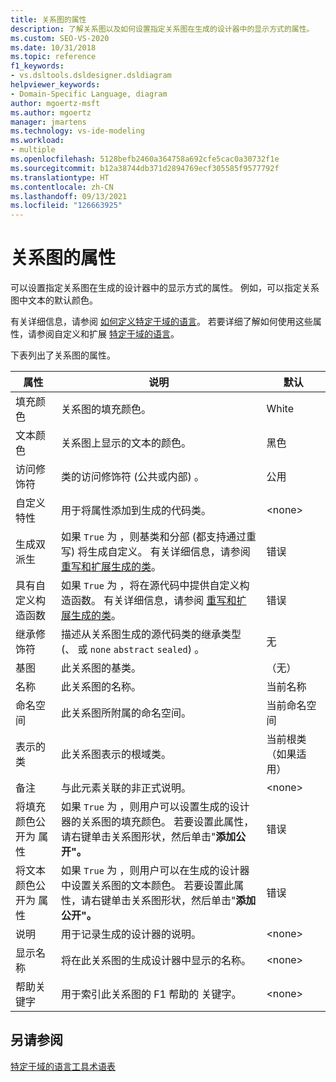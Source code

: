 ```yaml
---
title: 关系图的属性
description: 了解关系图以及如何设置指定关系图在生成的设计器中的显示方式的属性。
ms.custom: SEO-VS-2020
ms.date: 10/31/2018
ms.topic: reference
f1_keywords:
- vs.dsltools.dsldesigner.dsldiagram
helpviewer_keywords:
- Domain-Specific Language, diagram
author: mgoertz-msft
ms.author: mgoertz
manager: jmartens
ms.technology: vs-ide-modeling
ms.workload:
- multiple
ms.openlocfilehash: 5128befb2460a364758a692cfe5cac0a30732f1e
ms.sourcegitcommit: b12a38744db371d2894769ecf305585f9577792f
ms.translationtype: HT
ms.contentlocale: zh-CN
ms.lasthandoff: 09/13/2021
ms.locfileid: "126663925"
---
```

# <a name="properties-of-diagrams"></a>关系图的属性
可以设置指定关系图在生成的设计器中的显示方式的属性。 例如，可以指定关系图中文本的默认颜色。

 有关详细信息，请参阅 [如何定义特定于域的语言](../modeling/how-to-define-a-domain-specific-language.md)。 若要详细了解如何使用这些属性，请参阅自定义和扩展 [特定于域的语言](../modeling/customizing-and-extending-a-domain-specific-language.md)。

 下表列出了关系图的属性。

|属性|说明|默认|
|-|-|-|
|填充颜色|关系图的填充颜色。|White|
|文本颜色|关系图上显示的文本的颜色。|黑色|
|访问修饰符|类的访问修饰符 (公共或内部) 。|公用|
|自定义特性|用于将属性添加到生成的代码类。|\<none>|
|生成双派生|如果 `True` 为 ，则基类和分部 (都支持通过重写) 将生成自定义。 有关详细信息，请参阅 [重写和扩展生成的类](../modeling/overriding-and-extending-the-generated-classes.md)。|错误|
|具有自定义构造函数|如果 `True` 为 ，将在源代码中提供自定义构造函数。 有关详细信息，请参阅 [重写和扩展生成的类](../modeling/overriding-and-extending-the-generated-classes.md)。|错误|
|继承修饰符|描述从关系图生成的源代码类的继承类型 (、 或 `none` `abstract` `sealed`) 。|无|
|基图|此关系图的基类。|（无）|
|名称|此关系图的名称。|当前名称|
|命名空间|此关系图所附属的命名空间。|当前命名空间|
|表示的类|此关系图表示的根域类。|当前根类（如果适用）|
|备注|与此元素关联的非正式说明。|\<none>|
|将填充颜色公开为 属性|如果 `True` 为 ，则用户可以设置生成的设计器的关系图的填充颜色。 若要设置此属性，请右键单击关系图形状，然后单击"**添加公开"。**|错误|
|将文本颜色公开为 属性|如果 `True` 为 ，则用户可以在生成的设计器中设置关系图的文本颜色。 若要设置此属性，请右键单击关系图形状，然后单击"**添加公开"。**|错误|
|说明|用于记录生成的设计器的说明。|\<none>|
|显示名称|将在此关系图的生成设计器中显示的名称。|\<none>|
|帮助关键字|用于索引此关系图的 F1 帮助的 关键字。|\<none>|

## <a name="see-also"></a>另请参阅

[特定于域的语言工具术语表](/previous-versions/bb126564(v=vs.100))
